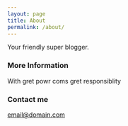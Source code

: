 ```yaml
---
layout: page
title: About
permalink: /about/
---
```


Your friendly super blogger.

### More Information

With gret powr coms gret responsiblity

### Contact me

[email@domain.com](mailto:email@domain.com)
